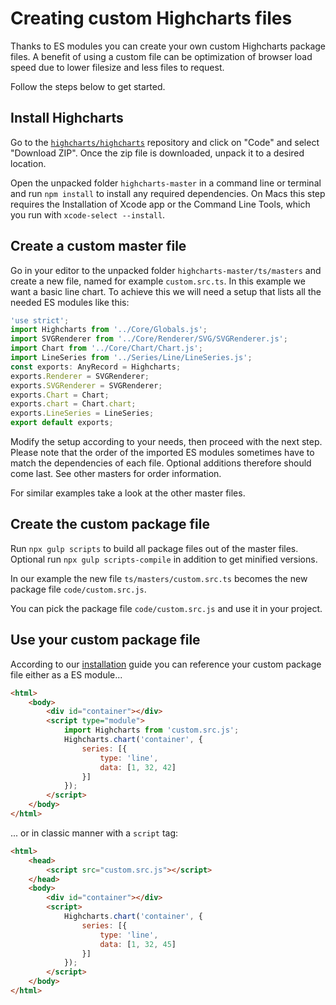 Creating custom Highcharts files
================================

Thanks to ES modules you can create your own custom Highcharts package files. A
benefit of using a custom file can be optimization of browser load speed due to
lower filesize and less files to request.

Follow the steps below to get started.



Install Highcharts
------------------

Go to the [`highcharts/highcharts`](https://github.com/highcharts/highcharts)
repository and click on "Code" and select "Download ZIP". Once the zip file is
downloaded, unpack it to a desired location.

Open the unpacked folder `highcharts-master` in a command line or terminal and
run `npm install` to install any required dependencies. On Macs this step
requires the Installation of Xcode app or the Command Line Tools, which you run
with `xcode-select --install`.



Create a custom master file
---------------------------

Go in your editor to the unpacked folder `highcharts-master/ts/masters` and
create a new file, named for example `custom.src.ts`. In this example we want a
basic line chart. To achieve this we will need a setup that lists all the needed
ES modules like this:

```ts
'use strict';
import Highcharts from '../Core/Globals.js';
import SVGRenderer from '../Core/Renderer/SVG/SVGRenderer.js';
import Chart from '../Core/Chart/Chart.js';
import LineSeries from '../Series/Line/LineSeries.js';
const exports: AnyRecord = Highcharts;
exports.Renderer = SVGRenderer;
exports.SVGRenderer = SVGRenderer;
exports.Chart = Chart;
exports.chart = Chart.chart;
exports.LineSeries = LineSeries;
export default exports;
```

Modify the setup according to your needs, then proceed with the next step.
Please note that the order of the imported ES modules sometimes have to match
the dependencies of each file. Optional additions therefore should come last.
See other masters for order information.

For similar examples take a look at the other master files.



Create the custom package file
------------------------------

Run `npx gulp scripts` to build all package files out of the master files.
Optional run `npx gulp scripts-compile` in addition to get minified versions.

In our example the new file `ts/masters/custom.src.ts`
becomes the new package file `code/custom.src.js`.

You can pick the package file `code/custom.src.js` and use it in your project.



Use your custom package file
----------------------------

According to our [installation](./installation.md) guide you can reference your
custom package file either as a ES module...

```html
<html>
    <body>
        <div id="container"></div>
        <script type="module">
            import Highcharts from 'custom.src.js';
            Highcharts.chart('container', {
                series: [{
                    type: 'line',
                    data: [1, 32, 42]
                }]
            });
        </script>
    </body>
</html>
```

... or in classic manner with a `script` tag:

```html
<html>
    <head>
        <script src="custom.src.js"></script>
    </head>
    <body>
        <div id="container"></div>
        <script>
            Highcharts.chart('container', {
                series: [{
                    type: 'line',
                    data: [1, 32, 45]
                }]
            });
        </script>
    </body>
</html>
```

